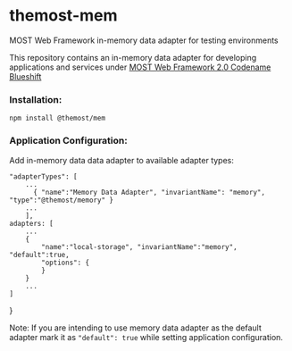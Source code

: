 # themost-mem
MOST Web Framework in-memory data adapter for testing environments

This repository contains an in-memory data adapter for developing applications and services under [MOST Web Framework 2.0 Codename Blueshift](https://github.com/themost-framework/themost)

### Installation:

    npm install @themost/mem

### Application Configuration:

Add in-memory data data adapter to available adapter types:

    "adapterTypes": [
        ...
          { "name":"Memory Data Adapter", "invariantName": "memory", "type":"@themost/memory" }
        ...
        ],
    adapters: [
        ...
        { 
            "name":"local-storage", "invariantName":"memory", "default":true,
            "options": {
            }
        }
        ...
    ]
}

Note: If you are intending to use memory data adapter as the default adapter mark it as `"default": true` while setting application configuration.



